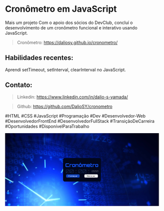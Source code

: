 <h1>Cronômetro em JavaScript</h1>

Mais um projeto
Com o apoio dos sócios do DevClub, concluí o desenvolvimento de um cronômetro funcional e interativo usando JavaScript.

>Cronômetro: https://daliosy.github.io/cronometro/

<h2>Habilidades recentes:</h2>

Aprendi setTimeout, setInterval, clearInterval no JavaScript.

<h2>Contato:</h2>

> Linkedin: https://www.linkedin.com/in/dalio-s-yamada/

> Github: https://github.com/DalioSY/cronometro


#HTML #CSS #JavaScript #Programação  #Dev #Desenvolvedor-Web #DesenvolvedorFrontEnd #DesenvolvedorFullStack #TransiçãoDeCarreira #Oportunidades #DisponívelParaTrabalho

<img src="./assets/web-cronometro.png" />

